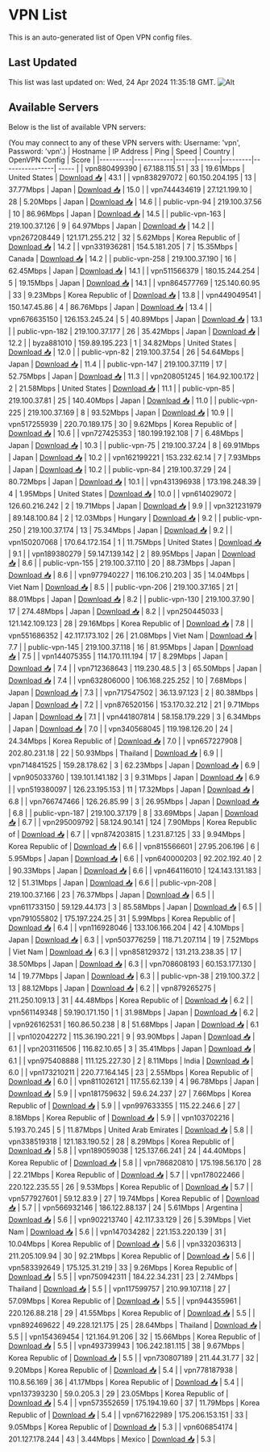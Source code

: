 # VPN List

This is an auto-generated list of Open VPN config files.

## Last Updated

This list was last updated on: Wed, 24 Apr 2024 11:35:18 GMT.
![Alt](https://repobeats.axiom.co/api/embed/186b98318ef1479477931607c1ad7d823f12451f.svg "Repobeats analytics image")

## Available Servers

Below is the list of available VPN servers:

(You may connect to any of these VPN servers with: Username: 'vpn', Password: 'vpn'.)
| Hostname | IP Address | Ping | Speed | Country | OpenVPN Config | Score |
|----------|------------|------|-------|---------|----------------| ----- |
| vpn880499390 | 67.188.115.51 | 33 | 19.61Mbps | United States | [Download 📥](./configs/server_0_US.ovpn) | 43.1 |
| vpn838297072 | 60.150.204.195 | 13 | 37.77Mbps | Japan | [Download 📥](./configs/server_1_JP.ovpn) | 15.0 |
| vpn744434619 | 27.121.199.10 | 28 | 5.20Mbps | Japan | [Download 📥](./configs/server_2_JP.ovpn) | 14.6 |
| public-vpn-94 | 219.100.37.56 | 10 | 86.96Mbps | Japan | [Download 📥](./configs/server_3_JP.ovpn) | 14.5 |
| public-vpn-163 | 219.100.37.126 | 9 | 64.97Mbps | Japan | [Download 📥](./configs/server_4_JP.ovpn) | 14.2 |
| vpn267208449 | 121.171.255.212 | 32 | 5.62Mbps | Korea Republic of | [Download 📥](./configs/server_5_KR.ovpn) | 14.2 |
| vpn331936281 | 154.5.181.205 | 7 | 15.35Mbps | Canada | [Download 📥](./configs/server_6_CA.ovpn) | 14.2 |
| public-vpn-258 | 219.100.37.190 | 16 | 62.45Mbps | Japan | [Download 📥](./configs/server_7_JP.ovpn) | 14.1 |
| vpn511566379 | 180.15.244.254 | 5 | 19.15Mbps | Japan | [Download 📥](./configs/server_8_JP.ovpn) | 14.1 |
| vpn864577769 | 125.140.60.95 | 33 | 9.23Mbps | Korea Republic of | [Download 📥](./configs/server_9_KR.ovpn) | 13.8 |
| vpn449049541 | 150.147.45.86 | 4 | 86.76Mbps | Japan | [Download 📥](./configs/server_10_JP.ovpn) | 13.4 |
| vpn676635150 | 126.153.245.24 | 5 | 40.89Mbps | Japan | [Download 📥](./configs/server_11_JP.ovpn) | 13.1 |
| public-vpn-182 | 219.100.37.177 | 26 | 35.42Mbps | Japan | [Download 📥](./configs/server_12_JP.ovpn) | 12.2 |
| byza881010 | 159.89.195.223 | 1 | 34.82Mbps | United States | [Download 📥](./configs/server_13_US.ovpn) | 12.0 |
| public-vpn-82 | 219.100.37.54 | 26 | 54.64Mbps | Japan | [Download 📥](./configs/server_14_JP.ovpn) | 11.4 |
| public-vpn-147 | 219.100.37.119 | 17 | 52.75Mbps | Japan | [Download 📥](./configs/server_15_JP.ovpn) | 11.3 |
| vpn208051245 | 164.92.100.172 | 2 | 21.58Mbps | United States | [Download 📥](./configs/server_16_US.ovpn) | 11.1 |
| public-vpn-85 | 219.100.37.81 | 25 | 140.40Mbps | Japan | [Download 📥](./configs/server_17_JP.ovpn) | 11.0 |
| public-vpn-225 | 219.100.37.169 | 8 | 93.52Mbps | Japan | [Download 📥](./configs/server_18_JP.ovpn) | 10.9 |
| vpn517255939 | 220.70.189.175 | 30 | 9.62Mbps | Korea Republic of | [Download 📥](./configs/server_19_KR.ovpn) | 10.6 |
| vpn727425353 | 180.199.192.108 | 7 | 6.48Mbps | Japan | [Download 📥](./configs/server_20_JP.ovpn) | 10.3 |
| public-vpn-75 | 219.100.37.24 | 8 | 69.91Mbps | Japan | [Download 📥](./configs/server_21_JP.ovpn) | 10.2 |
| vpn162199221 | 153.232.62.14 | 7 | 7.93Mbps | Japan | [Download 📥](./configs/server_22_JP.ovpn) | 10.2 |
| public-vpn-84 | 219.100.37.29 | 24 | 80.72Mbps | Japan | [Download 📥](./configs/server_23_JP.ovpn) | 10.1 |
| vpn431396938 | 173.198.248.39 | 4 | 1.95Mbps | United States | [Download 📥](./configs/server_24_US.ovpn) | 10.0 |
| vpn614029072 | 126.60.216.242 | 2 | 19.71Mbps | Japan | [Download 📥](./configs/server_25_JP.ovpn) | 9.9 |
| vpn321231979 | 89.148.100.84 | 2 | 12.03Mbps | Hungary | [Download 📥](./configs/server_26_HU.ovpn) | 9.2 |
| public-vpn-250 | 219.100.37.174 | 13 | 75.34Mbps | Japan | [Download 📥](./configs/server_27_JP.ovpn) | 9.2 |
| vpn150207068 | 170.64.172.154 | 1 | 11.75Mbps | United States | [Download 📥](./configs/server_28_US.ovpn) | 9.1 |
| vpn189380279 | 59.147.139.142 | 2 | 89.95Mbps | Japan | [Download 📥](./configs/server_29_JP.ovpn) | 8.6 |
| public-vpn-155 | 219.100.37.110 | 20 | 88.73Mbps | Japan | [Download 📥](./configs/server_30_JP.ovpn) | 8.6 |
| vpn977940227 | 116.106.210.203 | 35 | 14.04Mbps | Viet Nam | [Download 📥](./configs/server_31_VN.ovpn) | 8.5 |
| public-vpn-206 | 219.100.37.165 | 21 | 88.01Mbps | Japan | [Download 📥](./configs/server_32_JP.ovpn) | 8.2 |
| public-vpn-130 | 219.100.37.90 | 17 | 274.48Mbps | Japan | [Download 📥](./configs/server_33_JP.ovpn) | 8.2 |
| vpn250445033 | 121.142.109.123 | 28 | 29.16Mbps | Korea Republic of | [Download 📥](./configs/server_34_KR.ovpn) | 7.8 |
| vpn551686352 | 42.117.173.102 | 26 | 21.08Mbps | Viet Nam | [Download 📥](./configs/server_35_VN.ovpn) | 7.7 |
| public-vpn-145 | 219.100.37.118 | 16 | 81.95Mbps | Japan | [Download 📥](./configs/server_36_JP.ovpn) | 7.5 |
| vpn144075355 | 114.170.111.194 | 17 | 8.29Mbps | Japan | [Download 📥](./configs/server_37_JP.ovpn) | 7.4 |
| vpn712368643 | 119.230.48.5 | 3 | 65.50Mbps | Japan | [Download 📥](./configs/server_38_JP.ovpn) | 7.4 |
| vpn632806000 | 106.168.225.252 | 10 | 7.68Mbps | Japan | [Download 📥](./configs/server_39_JP.ovpn) | 7.3 |
| vpn717547502 | 36.13.97.123 | 2 | 80.38Mbps | Japan | [Download 📥](./configs/server_40_JP.ovpn) | 7.2 |
| vpn876520156 | 153.170.32.212 | 21 | 9.71Mbps | Japan | [Download 📥](./configs/server_41_JP.ovpn) | 7.1 |
| vpn441807814 | 58.158.179.229 | 3 | 6.34Mbps | Japan | [Download 📥](./configs/server_42_JP.ovpn) | 7.0 |
| vpn340568045 | 119.198.126.20 | 24 | 24.34Mbps | Korea Republic of | [Download 📥](./configs/server_43_KR.ovpn) | 7.0 |
| vpn657227908 | 202.80.231.18 | 22 | 50.93Mbps | Thailand | [Download 📥](./configs/server_44_TH.ovpn) | 6.9 |
| vpn714841525 | 159.28.178.62 | 3 | 62.23Mbps | Japan | [Download 📥](./configs/server_45_JP.ovpn) | 6.9 |
| vpn905033760 | 139.101.141.182 | 3 | 9.31Mbps | Japan | [Download 📥](./configs/server_46_JP.ovpn) | 6.9 |
| vpn519380097 | 126.23.195.153 | 11 | 17.32Mbps | Japan | [Download 📥](./configs/server_47_JP.ovpn) | 6.8 |
| vpn766747466 | 126.26.85.99 | 3 | 26.95Mbps | Japan | [Download 📥](./configs/server_48_JP.ovpn) | 6.8 |
| public-vpn-187 | 219.100.37.179 | 8 | 33.69Mbps | Japan | [Download 📥](./configs/server_49_JP.ovpn) | 6.7 |
| vpn295009792 | 58.124.90.141 | 124 | 7.90Mbps | Korea Republic of | [Download 📥](./configs/server_50_KR.ovpn) | 6.7 |
| vpn874203815 | 1.231.87.125 | 33 | 9.94Mbps | Korea Republic of | [Download 📥](./configs/server_51_KR.ovpn) | 6.6 |
| vpn815566601 | 27.95.206.196 | 6 | 5.95Mbps | Japan | [Download 📥](./configs/server_52_JP.ovpn) | 6.6 |
| vpn640000203 | 92.202.192.40 | 2 | 90.33Mbps | Japan | [Download 📥](./configs/server_53_JP.ovpn) | 6.6 |
| vpn464116010 | 124.143.131.183 | 12 | 51.31Mbps | Japan | [Download 📥](./configs/server_54_JP.ovpn) | 6.6 |
| public-vpn-208 | 219.100.37.166 | 23 | 76.37Mbps | Japan | [Download 📥](./configs/server_55_JP.ovpn) | 6.5 |
| vpn611733150 | 59.129.44.173 | 3 | 85.58Mbps | Japan | [Download 📥](./configs/server_56_JP.ovpn) | 6.5 |
| vpn791055802 | 175.197.224.25 | 31 | 5.99Mbps | Korea Republic of | [Download 📥](./configs/server_57_KR.ovpn) | 6.4 |
| vpn116928046 | 133.106.166.204 | 42 | 4.10Mbps | Japan | [Download 📥](./configs/server_58_JP.ovpn) | 6.3 |
| vpn503776259 | 118.71.207.114 | 19 | 7.52Mbps | Viet Nam | [Download 📥](./configs/server_59_VN.ovpn) | 6.3 |
| vpn858129372 | 131.213.238.35 | 17 | 38.50Mbps | Japan | [Download 📥](./configs/server_60_JP.ovpn) | 6.3 |
| vpn708608193 | 60.153.177.130 | 14 | 19.77Mbps | Japan | [Download 📥](./configs/server_61_JP.ovpn) | 6.3 |
| public-vpn-38 | 219.100.37.2 | 13 | 88.12Mbps | Japan | [Download 📥](./configs/server_62_JP.ovpn) | 6.2 |
| vpn879265275 | 211.250.109.13 | 31 | 44.48Mbps | Korea Republic of | [Download 📥](./configs/server_63_KR.ovpn) | 6.2 |
| vpn561149348 | 59.190.171.150 | 1 | 31.98Mbps | Japan | [Download 📥](./configs/server_64_JP.ovpn) | 6.2 |
| vpn926162531 | 160.86.50.238 | 8 | 51.68Mbps | Japan | [Download 📥](./configs/server_65_JP.ovpn) | 6.1 |
| vpn102042272 | 115.36.190.221 | 9 | 93.90Mbps | Japan | [Download 📥](./configs/server_66_JP.ovpn) | 6.1 |
| vpn203116506 | 116.82.10.65 | 3 | 35.41Mbps | Japan | [Download 📥](./configs/server_67_JP.ovpn) | 6.1 |
| vpn975408888 | 111.125.227.30 | 2 | 8.11Mbps | India | [Download 📥](./configs/server_68_IN.ovpn) | 6.0 |
| vpn173210211 | 220.77.164.145 | 23 | 2.55Mbps | Korea Republic of | [Download 📥](./configs/server_69_KR.ovpn) | 6.0 |
| vpn811026121 | 117.55.62.139 | 4 | 96.78Mbps | Japan | [Download 📥](./configs/server_70_JP.ovpn) | 5.9 |
| vpn181759632 | 59.6.24.237 | 27 | 7.66Mbps | Korea Republic of | [Download 📥](./configs/server_71_KR.ovpn) | 5.9 |
| vpn997633355 | 115.22.246.6 | 27 | 8.18Mbps | Korea Republic of | [Download 📥](./configs/server_72_KR.ovpn) | 5.9 |
| vpn103702216 | 5.193.70.245 | 5 | 11.87Mbps | United Arab Emirates | [Download 📥](./configs/server_73_AE.ovpn) | 5.8 |
| vpn338519318 | 121.183.190.52 | 28 | 8.29Mbps | Korea Republic of | [Download 📥](./configs/server_74_KR.ovpn) | 5.8 |
| vpn189059038 | 125.137.66.241 | 24 | 44.40Mbps | Korea Republic of | [Download 📥](./configs/server_75_KR.ovpn) | 5.8 |
| vpn786820810 | 175.198.56.170 | 28 | 22.21Mbps | Korea Republic of | [Download 📥](./configs/server_76_KR.ovpn) | 5.7 |
| vpn178022466 | 220.122.235.55 | 26 | 9.53Mbps | Korea Republic of | [Download 📥](./configs/server_77_KR.ovpn) | 5.7 |
| vpn577927601 | 59.12.83.9 | 27 | 19.74Mbps | Korea Republic of | [Download 📥](./configs/server_78_KR.ovpn) | 5.7 |
| vpn566932146 | 186.122.88.137 | 24 | 5.61Mbps | Argentina | [Download 📥](./configs/server_79_AR.ovpn) | 5.6 |
| vpn902213740 | 42.117.33.129 | 26 | 5.39Mbps | Viet Nam | [Download 📥](./configs/server_80_VN.ovpn) | 5.6 |
| vpn147034282 | 221.153.220.139 | 31 | 10.04Mbps | Korea Republic of | [Download 📥](./configs/server_81_KR.ovpn) | 5.6 |
| vpn332036313 | 211.205.109.94 | 30 | 92.21Mbps | Korea Republic of | [Download 📥](./configs/server_82_KR.ovpn) | 5.6 |
| vpn583392649 | 175.125.31.219 | 33 | 9.26Mbps | Korea Republic of | [Download 📥](./configs/server_83_KR.ovpn) | 5.5 |
| vpn750942311 | 184.22.34.231 | 23 | 2.74Mbps | Thailand | [Download 📥](./configs/server_84_TH.ovpn) | 5.5 |
| vpn117599757 | 210.99.107.118 | 27 | 57.09Mbps | Korea Republic of | [Download 📥](./configs/server_85_KR.ovpn) | 5.5 |
| vpn944355961 | 220.126.88.218 | 29 | 41.55Mbps | Korea Republic of | [Download 📥](./configs/server_86_KR.ovpn) | 5.5 |
| vpn892469622 | 49.228.121.175 | 25 | 28.64Mbps | Thailand | [Download 📥](./configs/server_87_TH.ovpn) | 5.5 |
| vpn154369454 | 121.164.91.206 | 32 | 15.66Mbps | Korea Republic of | [Download 📥](./configs/server_88_KR.ovpn) | 5.5 |
| vpn493739943 | 106.242.181.115 | 38 | 9.67Mbps | Korea Republic of | [Download 📥](./configs/server_89_KR.ovpn) | 5.5 |
| vpn730807189 | 211.44.31.77 | 32 | 9.20Mbps | Korea Republic of | [Download 📥](./configs/server_90_KR.ovpn) | 5.4 |
| vpn778187938 | 110.8.56.169 | 36 | 41.17Mbps | Korea Republic of | [Download 📥](./configs/server_91_KR.ovpn) | 5.4 |
| vpn137393230 | 59.0.205.3 | 29 | 23.05Mbps | Korea Republic of | [Download 📥](./configs/server_92_KR.ovpn) | 5.4 |
| vpn573552659 | 175.194.19.60 | 37 | 11.79Mbps | Korea Republic of | [Download 📥](./configs/server_93_KR.ovpn) | 5.4 |
| vpn671622989 | 175.206.153.151 | 33 | 9.05Mbps | Korea Republic of | [Download 📥](./configs/server_94_KR.ovpn) | 5.3 |
| vpn606854174 | 201.127.178.244 | 43 | 3.44Mbps | Mexico | [Download 📥](./configs/server_95_MX.ovpn) | 5.3 |
